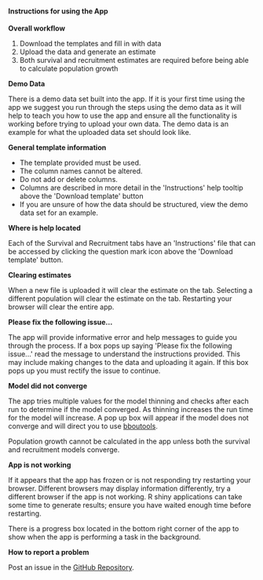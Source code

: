 <!---
# Copyright 2023 Environment and Climate Change Canada
#
# Licensed under the Apache License, Version 2.0 (the "License");
# you may not use this file except in compliance with the License.
# You may obtain a copy of the License at
#
# http://www.apache.org/licenses/LICENSE-2.0
#
# Unless required by applicable law or agreed to in writing, software
# distributed under the License is distributed on an "AS IS" BASIS,
# WITHOUT WARRANTIES OR CONDITIONS OF ANY KIND, either express or implied.
# See the License for the specific language governing permissions and
# limitations under the License.
-->

#### Instructions for using the App

**Overall workflow**

1. Download the templates and fill in with data
2. Upload the data and generate an estimate
3. Both survival and recruitment estimates are required before being able to 
calculate population growth

**Demo Data**

There is a demo data set built into the app. 
If it is your first time using the app we suggest you run through the steps using the demo data as it will help to teach you how to use the app and ensure all the functionality is working before trying to upload your own data. 
The demo data is an example for what the uploaded data set should look like.

**General template information**

- The template provided must be used.
- The column names cannot be altered.
- Do not add or delete columns.
- Columns are described in more detail in the 'Instructions' help tooltip above the 'Download template' button
- If you are unsure of how the data should be structured, view the demo data set for an example.

**Where is help located**

Each of the Survival and Recruitment tabs have an 'Instructions' file that can be accessed by clicking the question mark icon above the 'Download template' button.

**Clearing estimates**

When a new file is uploaded it will clear the estimate on the tab. 
Selecting a different population will clear the estimate on the tab. 
Restarting your browser will clear the entire app. 

**Please fix the following issue...**

The app will provide informative error and help messages to guide you through
the process. If a box pops up saying 'Please fix the following issue...' read the 
message to understand the instructions provided. This may include making changes 
to the data and uploading it again. If this box pops up you must rectify the
issue to continue.

**Model did not converge**

The app tries multiple values for the model thinning and checks after each run
to determine if the model converged. As thinning increases the run time for the 
model will increase. A pop up box will appear if the model does not converge and will direct you to use [bboutools](https://poissonconsulting.github.io/bboutools/).

Population growth cannot be calculated in the app unless both the survival and 
recruitment models converge. 

**App is not working**

If it appears that the app has frozen or is not responding try restarting your
browser. Different browsers may display information differently, try a different
browser if the app is not working. R shiny applications can take some time
to generate results; ensure you have waited enough time before restarting.

There is a progress box located in the bottom right corner of the app to show
when the app is performing a task in the background.

**How to report a problem**

Post an issue in the [GitHub Repository](https://github.com/poissonconsulting/bboushiny/issues).

